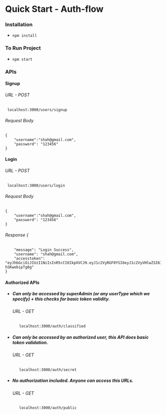 # Quick Start - Auth-flow
### Installation
- `npm install`

### To Run Project
- `npm start`

### APIs
#### Signup

###### URL - POST
	 localhost:3000/users/signup
###### Request Body
	{
    	"username":"shah@gmail.com",
    	"password": "123456"
    }
#### Login

###### URL - POST
	 localhost:3000/users/login
###### Request Body
	{
    	"username":"shah@gmail.com",
    	"password": "123456"
    }
###### Response    {
        "message": "Login Success",
        "username": "shah@gmail.com",
        "accesstoken": "eyJhbGciOiJIUzI1NiIsInR5cCI6IkpXVCJ9.eyJ1c2VyRGF0YSI6eyJ1c2VyVHlwZSI6InVzZXIiLCJfaWQiOiI1ZTA2MzU0NjI2OWE3NDM2NGZlNTViYjkiLCJ1c2VybmFtZSI6InNoYWhAZ21haWwuY29tIiwicGFzc3dvcmQiOiIkMmIkMTAkd1NQYVF0Qi5XdFdycERKYWRhL0FMZUVUZTBQSkk4RUJYcmtKNnhRLnB2TzY3T2ZuZExKcHEiLCJfX3YiOjB9LCJpYXQiOjE1Nzc0NjUxNjMsImV4cCI6MTU3NzQ2ODc2M30.2RSkkLtCP3Hw1Vdog1SXJe04pE92Pq-hSKwebipTg8g"
    }

#### Authorized APIs
- ##### Can only be accessed by superAdmin (or any userType which we specify) + this checks for basic token validity.
	###### URL - GET
		 localhost:3000/auth/classified

- ##### Can only be accessed by an authorized user, this API does basic token validation.
	###### URL - GET
		 localhost:3000/auth/secret

- ##### No authorization included. Anyone can access this URLs.
	###### URL - GET
		 localhost:3000/auth/public
